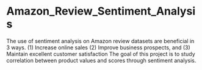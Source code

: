 # Amazon_Review_Sentiment_Analysis
The use of sentiment analysis on Amazon review datasets are beneficial in 3 ways.
(1) Increase online sales
(2) Improve business prospects, and
(3) Maintain excellent customer satisfaction
The goal of this project is to study correlation between product values and scores through sentiment analysis.
